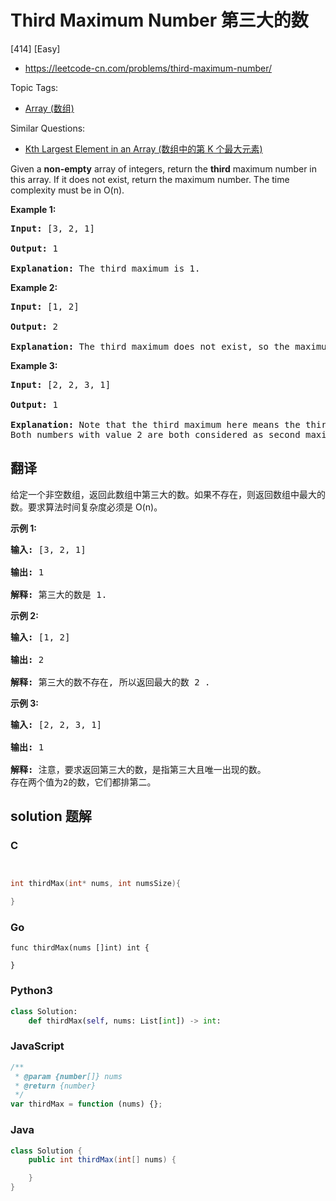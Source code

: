# Third Maximum Number 第三大的数

[414] [Easy]

- https://leetcode-cn.com/problems/third-maximum-number/

Topic Tags:

- [Array (数组)](https://leetcode-cn.com/tag/array/)

Similar Questions:

- [Kth Largest Element in an Array (数组中的第 K 个最大元素)](https://leetcode-cn.com/problems/kth-largest-element-in-an-array/)

Given a **non-empty** array of integers, return the **third** maximum number in this array. If it does not exist, return the maximum number. The time complexity must be in O(n).

**Example 1:**

<pre><b>Input:</b> [3, 2, 1]

<b>Output:</b> 1

<b>Explanation:</b> The third maximum is 1.
</pre>

**Example 2:**

<pre><b>Input:</b> [1, 2]

<b>Output:</b> 2

<b>Explanation:</b> The third maximum does not exist, so the maximum (2) is returned instead.
</pre>

**Example 3:**

<pre><b>Input:</b> [2, 2, 3, 1]

<b>Output:</b> 1

<b>Explanation:</b> Note that the third maximum here means the third maximum distinct number.
Both numbers with value 2 are both considered as second maximum.
</pre>

## 翻译

给定一个非空数组，返回此数组中第三大的数。如果不存在，则返回数组中最大的数。要求算法时间复杂度必须是 O(n)。

**示例 1:**

<pre><strong>输入:</strong> [3, 2, 1]

<strong>输出:</strong> 1

<strong>解释:</strong> 第三大的数是 1.
</pre>

**示例 2:**

<pre><strong>输入:</strong> [1, 2]

<strong>输出:</strong> 2

<strong>解释:</strong> 第三大的数不存在, 所以返回最大的数 2 .
</pre>

**示例 3:**

<pre><strong>输入:</strong> [2, 2, 3, 1]

<strong>输出:</strong> 1

<strong>解释:</strong> 注意，要求返回第三大的数，是指第三大且唯一出现的数。
存在两个值为2的数，它们都排第二。
</pre>

## solution 题解

### C

```c


int thirdMax(int* nums, int numsSize){

}


```

### Go

```golang
func thirdMax(nums []int) int {

}
```

### Python3

```python
class Solution:
    def thirdMax(self, nums: List[int]) -> int:

```

### JavaScript

```javascript
/**
 * @param {number[]} nums
 * @return {number}
 */
var thirdMax = function (nums) {};
```

### Java

```java
class Solution {
    public int thirdMax(int[] nums) {

    }
}
```
